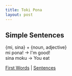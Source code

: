 ```yaml
---
title: Toki Pona
layout: post
---
```

## Simple Sentences

{mi, sina} + {noun, adjective}  
mi pona! -> I'm good!  
sina moku -> You eat  

[First Words](01FirstWords.md) | [Sentences](03Sentences.md)